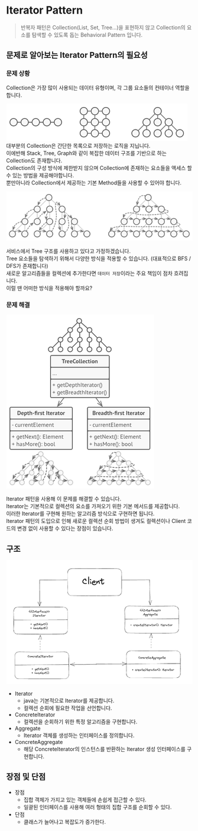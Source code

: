 # Iterator Pattern
> 반복자 패턴은 Collection(List, Set, Tree...)을 표현하지 않고 Collection의 요소를 탐색할 수 있도록 돕는 Behavioral Pattern 입니다. 


## 문제로 알아보는 Iterator Pattern의 필요성 
### 문제 상황 
Collection은 가장 많이 사용되는 데이터 유형이며, 각 그룹 요소들의 컨테이너 역할을 합니다.

![iterator1.png](..%2Fimages%2Fiterator%2Fiterator1.png)  
대부분의 Collection은 간단한 목록으로 저장하는 로직을 지닙니다.   
이에반해 Stack, Tree, Graph와 같이 복잡한 데이터 구조를 기반으로 하는 Collection도 존재합니다.   
Collection의 구성 방식에 제한받지 않으며 Collection에 존재하는 요소들을 액세스 할 수 있는 방법을 제공해야합니다.   
뿐만아니라 Collection에서 제공하는 기본 Method들을 사용할 수 있어야 합니다.   

![iterator2.png](..%2Fimages%2Fiterator%2Fiterator2.png)

서비스에서 Tree 구조를 사용하고 있다고 가정하겠습니다.   
Tree 요소들을 탐색하기 위해서 다양한 방식을 적용할 수 있습니다. (대표적으로 BFS / DFS가 존재합니다)   
새로운 알고리즘들을 컬렉션에 추가한다면 `데이터 저장`이라는 주요 책임이 점차 흐려집니다.  
이럴 땐 어떠한 방식을 적용해야 할까요?   

### 문제 해결
![iterator3.png](..%2Fimages%2Fiterator%2Fiterator3.png)  

Iterator 패턴을 사용해 이 문제를 해결할 수 있습니다.  
Iterator는 기본적으로 컬렉션의 요소를 가져오기 위한 기본 메서드를 제공합니다.     
이러한 Iterator를 구현해 원하는 알고리즘 방식으로 구현하면 됩니다.  
Iterator 패턴의 도입으로 인해 새로운 컬렉션 순회 방법이 생겨도 컬렉션이나 Client 코드의 변경 없이 사용할 수 있다는 장점이 있습니다.  

## 구조 

![iterator4.png](..%2Fimages%2Fiterator%2Fiterator4.png)

- Iterator
  - java는 기본적으로 Iterator를 제공합니다.
  - 컬렉션 순회에 필요한 작업을 선언합니다.
- ConcreteIterator
  - 컬렉션을 순회하기 위한 특정 알고리즘을 구현합니다. 
- Aggregate
  - Iterator 객체를 생성하는 인터페이스를 정의합니다. 
- ConcreteAggregate
  - 해당 ConcreteIterator의 인스턴스를 반환하는 Iterator 생성 인터페이스를 구현합니다. 

## 장점 및 단점 

- 장점 
    - 집합 객체가 가지고 있는 객체들에 손쉽게 접근할 수 있다. 
    - 일괄된 인터페이스를 사용해 여러 형태의 집합 구조를 순회할 수 있다. 
- 단점
  - 클래스가 늘어나고 복잡도가 증가한다. 

